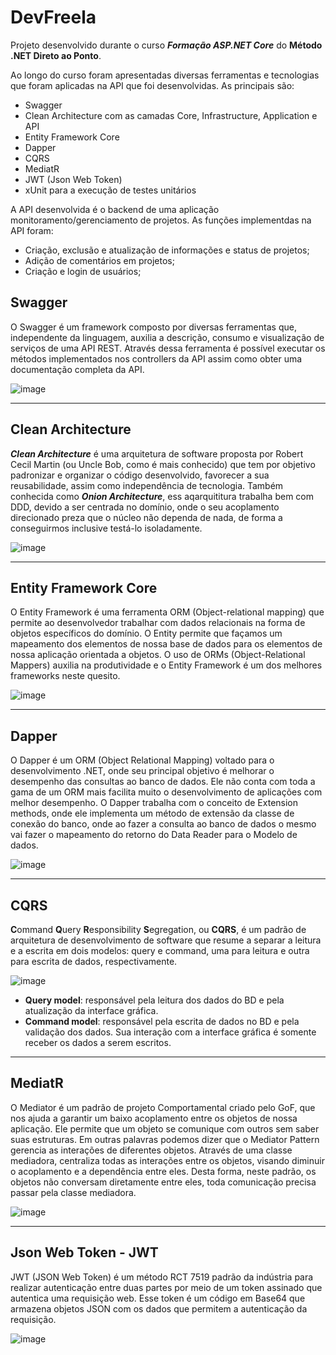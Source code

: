 # DevFreela

Projeto desenvolvido durante o curso ***Formação ASP.NET Core*** do **Método .NET Direto ao Ponto**.

Ao longo do curso foram apresentadas diversas ferramentas e tecnologias que foram aplicadas na API que foi desenvolvidas. As principais são:

- Swagger
- Clean Architecture com as camadas Core, Infrastructure, Application e API
- Entity Framework Core
- Dapper 
- CQRS
- MediatR
- JWT (Json Web Token)
- xUnit para a execução de testes unitários

A API desenvolvida é o backend de uma aplicação monitoramento/gerenciamento de projetos. As funções implementdas na API foram:

- Criação, exclusão e atualização de informações e status de projetos;
- Adição de comentários em projetos;
- Criação e login de usuários;

## Swagger

O Swagger é um framework composto por diversas ferramentas que, independente da linguagem, auxilia a descrição, consumo e visualização de serviços de uma API REST. Através dessa ferramenta é possível executar os métodos implementados nos controllers da API assim como obter uma documentação completa da API.

![image](https://user-images.githubusercontent.com/10198200/154869673-9ce591c0-5379-4381-b65e-fe12ccf6c8c8.png)

---
## Clean Architecture

***Clean Architecture*** é uma arquitetura de software proposta por Robert Cecil Martin (ou Uncle Bob, como é mais conhecido) que tem por objetivo padronizar e organizar o código desenvolvido, favorecer a sua reusabilidade, assim como independência de tecnologia. Também conhecida como ***Onion Architecture***, ess aqarquititura trabalha bem com DDD, devido a ser centrada no domínio, onde o seu acoplamento direcionado preza que o núcleo não dependa de nada, de forma a conseguirmos inclusive testá-lo isoladamente.

![image](https://codersopinion.com/images/posts/clean-architecture/clean-architecture.png)

---

## Entity Framework Core

O Entity Framework é uma ferramenta ORM (Object-relational mapping) que permite ao desenvolvedor trabalhar com dados relacionais na forma de objetos específicos do domínio. O Entity permite que façamos um mapeamento dos elementos de nossa base de dados para os elementos de nossa aplicação orientada a objetos. O uso de ORMs (Object-Relational Mappers) auxilia na produtividade e o Entity Framework é um dos melhores frameworks neste quesito.

![image](https://www.entityframeworktutorial.net/images/efcore/save-data-in-disconnected-scenario.png)

---

## Dapper

O Dapper é um ORM (Object Relational Mapping) voltado para o desenvolvimento .NET, onde seu principal objetivo é melhorar o desempenho das consultas ao banco de dados. Ele não conta com toda a gama de um ORM mais facilita muito o desenvolvimento de aplicações com melhor desempenho. O Dapper trabalha com o conceito de Extension methods, onde ele implementa um método de extensão da classe de conexão do banco, onde ao fazer a consulta ao banco de dados o mesmo vai fazer o mapeamento do retorno do Data Reader para o Modelo de dados.

![image](https://miro.medium.com/max/1238/1*mkkQBCy1DoRvkjAzxO0cug.png)

--- 

## CQRS

**C**ommand **Q**uery **R**esponsibility **S**egregation, ou **CQRS**, é um padrão de arquitetura de desenvolvimento de software que resume a separar a leitura e a escrita em dois modelos: query e command, uma para leitura e outra para escrita de dados, respectivamente.

![image](https://i.stack.imgur.com/paThD.png)

- **Query model**: responsável pela leitura dos dados do BD e pela atualização da interface gráfica.
- **Command model**: responsável pela escrita de dados no BD e pela validação dos dados. Sua interação com a interface gráfica é somente receber os dados a serem escritos.

---

## MediatR

O Mediator é um padrão de projeto Comportamental criado pelo GoF, que nos ajuda a garantir um baixo acoplamento entre os objetos de nossa aplicação. Ele permite que um objeto se comunique com outros sem saber suas estruturas. Em outras palavras podemos dizer que o Mediator Pattern gerencia as interações de diferentes objetos. Através de uma classe mediadora, centraliza todas as interações entre os objetos, visando diminuir o acoplamento e a dependência entre eles. Desta forma, neste padrão, os objetos não conversam diretamente entre eles, toda comunicação precisa passar pela classe mediadora.

![image](https://res.cloudinary.com/practicaldev/image/fetch/s--pS-OO2TY--/c_imagga_scale,f_auto,fl_progressive,h_420,q_auto,w_1000/https://dev-to-uploads.s3.amazonaws.com/i/hhglhn9qp4u31yx5dmj3.png)

---

## Json Web Token - JWT

JWT (JSON Web Token) é um método RCT 7519 padrão da indústria para realizar autenticação entre duas partes por meio de um token assinado que autentica uma requisição web. Esse token é um código em Base64 que armazena objetos JSON com os dados que permitem a autenticação da requisição. 

![image](https://user-images.githubusercontent.com/10198200/154870355-650bb873-8557-4693-b57a-26e5e4001d2e.png)
